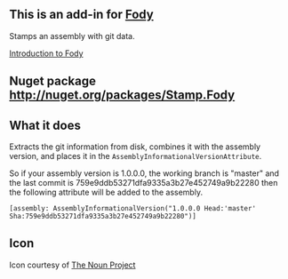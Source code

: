 ## This is an add-in for [Fody](https://github.com/Fody/Fody/) 

Stamps an assembly with git data.

[Introduction to Fody](http://github.com/Fody/Fody/wiki/SampleUsage)

## Nuget package http://nuget.org/packages/Stamp.Fody 

## What it does 

Extracts the git information from disk, combines it with the assembly version, and places it in the `AssemblyInformationalVersionAttribute`.

So if your assembly version is 1.0.0.0, the working branch is "master" and the last commit is 759e9ddb53271dfa9335a3b27e452749a9b22280 then the following attribute will be added to the assembly.

    [assembly: AssemblyInformationalVersion("1.0.0.0 Head:'master' Sha:759e9ddb53271dfa9335a3b27e452749a9b22280")]

        
## Icon

Icon courtesy of [The Noun Project](http://thenounproject.com)
